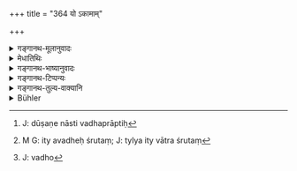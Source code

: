 +++
title = "364 यो ऽकामाम्"

+++

<details><summary>गङ्गानथ-मूलानुवादः</summary>

If a man of equal status violates an unwilling maiden, he deserves immediate death; but if he violates a willing one, he shall not suffer death.—(364)
</details>

<details><summary>मेधातिथिः</summary>

पासङ्गिकम् इदम् । **तुल्यः** समानजातीयः । सो ऽनिच्छन्तीं कुमारीं **दूषयेत्** कौमार्याद् अपच्यावयेत् स्त्रीपुरुषसंभोगेन, **सद्यस्** तस्मिन्न् एवाहन्य् अविलंबं हन्तव्यः । **सकामाया** दूषणं नास्ति, कुतो वधप्राप्तिः[^२५१] । यच् चात्र भविष्यति तद् वक्ष्यामः । यद्य् अपि तुल्यवध इत्य् एवात्र श्रुतं[^२५२] वधे[^२५३] ऽपि जात्यपेक्षायाम् अवश्यंभाविन्यां प्रत्यासत्त्या संबाध्यते ॥ ८.३६४ ॥


[^२५३]:
     J: vadho


[^२५२]:
     M G: ity avadheḥ śrutaṃ; J: tylya ity vātra śrutaṃ


[^२५१]:
     J: dūṣaṇe nāsti vadhaprāptiḥ
</details>

<details><summary>गङ्गानथ-भाष्यानुवादः</summary>

What is stated here is only by the way.

‘*Of equal status*’—belonging to the same caste as the girl.

If he ‘*violates an unwilling maiden*’—*i.e*., deprives her of her virginity, through sexual intercourse,—he should be killed on the same day, without delay.

In the case of the willing maiden, there is no real ‘violating’; how could there be any possibility of death being inflicted? We shall explain later on what should be done in such a case.

Though in the present text only the man ‘of equal caste’ has been mentioned, yet from considerations of the castes of the parties concerned, death also would be inflicted in certain cases.—(364)
</details>

<details><summary>गङ्गानथ-टिप्पन्यः</summary>

This verse is quoted in *Vivādaratnākara* (p. 401), which explains
‘*akāmām*’ as ‘unwilling,’—and ‘*tulyaḥ*’ as a ‘man belonging to a caste
intercourse with which is lawful.’

It is quoted in *Aparārka* (p. 858), which adds the following
notes:—‘*Akāmām*,’ ‘unwilling’—‘*konyām*,’ ‘unmarried girl who retains
her virginity’—if one violates,—he, whether he be of the same caste as
the maiden, or of a different caste, deserves death, *if he is not a
Brāhmaṇa*; if he is a Brāhmaṇa, some other penalty has to be imposed
upon him.—If however the maiden is willing and is violated by a man who
is her ‘equal’—belongs to the same caste as herself—then the penalty
shall be, not death, but the ‘highest amercement.’

It is quoted in *Mitākṣarā* (2.288) to the effect that even in the case
of a maiden of the same caste, if one has intercourse with her, when she
is not willing, the penalty is *death*; but *Bālambhaṭṭī* adds that this
refers to non-Brāhmaṇas,—and that the ‘death, *vadha*’ means the
*cutting off of the male organ* and so forth;—and in *Vīramitrodaya*
(Vyavahāra, 157a).

It is quoted in Parāśaramādhava (Vyavahāra, p. 321);—and. in
*Vivādacintāmaṇi* (p. 175), which explains the meaning to be that ‘if a
man despoils a virgin of the same caste without her consent, he deserves
*vadha*, not if he does it with her consent.
</details>

<details><summary>गङ्गानथ-तुल्य-वाक्यानि</summary>

**(verses 8.364-368)  
**

*Yājñavalkya* (2.287-218).—‘A man who carries away a decorated maiden,
of the same caste as himself, shall pay the highest amercement; but the
lowest amercement, if she is not decorated; if she belongs to a higher
caste, corporal punishment shall be inflicted. If the man has earned
away a maiden of a caste lower than himself, there is no offence, if she
has gone with her consent; otherwise, the fine inflicted shall be of the
lowest degree. If the maiden has been defiled, the hands of the man
shall he cut off; and he shall he killed if the maiden is of a higher
caste.’

*Śaṅkha-Likhita* (Aparārka, p. 859).—‘If the man has intercourse with an
unwilling maiden, he shall have two of his fingers cut off, and he shall
also pay a fine. If the maiden is of a higher caste, he shall he killed.
If the maiden belongs to the same caste and has been willing, he shall
pay the nuptial fee and also give her ornaments and a double dowry, and
then accept her as wife.’

*Nārada* (12.71-72).—‘When a man has connection with a maiden against
her will, he shall have two fingers cut off. If the maiden belongs to
the highest caste, death and the confiscation of his entire property
shall he his punishment. When, however, he has connection with a willing
maiden, it is no offence; hut he shall bestow ornaments on her, honour
her with other presents and then lawfully espouse her.’

*Bṛhaspati* (23.10).—‘The King shall confiscate the entire property of
one who violates an unwilling woman; and having his penis and scrotum
cut off, shall cause him to he paraded on an ass.’

*Āpastamba* (2.26-21).—‘If one has intercourse with a maiden, his
porperty shall he confiscated and he shall be banished.’

*Matsyapurāṇa* (Vivādaratnākara, p. 401).—‘One who violates an unwilling
maiden, shall he immediately killed; if he defiles her with her consent,
he shall he fined the first amercement.’

*Ārthaśāstra* (p. 172).—‘If one violates a maiden of the same caste as
himself, before puberty, his hands shall be cut off, or he shall be
fined four hundred; if she has attained puberty, his middle and index
fingers shall be cut off, or a fine of 200 shall be imposed, and he
shall pay damages to her father.’

*Arthaśāstra* (p. 173).—‘If one outrages a girl after marriage, he
should pay a fine of 54 Paṇas; he shall also make good the nuptial fee
paid by her husband and also the expenses of her marriage.’

Do. (p. 172).—‘One may make love to a maiden who has had seven monthly
courses, who has not met her husband after her betrothal; nor shall he
pay any damages to the father. If three years have elapsed since her
puberty there is no offence in a man of the same caste having
intercourse with her after three years; even one of inferior caste
incurs no offence, if the girl is not decorated; he would be a thief if
he took with the girl the ornaments given her by her father.’

Do. (p. 174).—‘If a girl is willingly deflowered by another girl of the
same caste, she should pay a fine of 12 Paṇas, and the woman who has
outraged her, double of that. If a man deflowers a girl without her
consent, he shall be fined a hundred and shall also pay the nuptial fee.
If she has deflowered herself, she should he made the King’s slave. If
one forcibly takes away a maiden, he should he fined 200; if she is
adorned with golden ornaments, then the highest amercement.’
</details>

<details><summary>Bühler</summary>

364	He who violates an unwilling maiden shall instantly suffer corporal punishment; but a man who enjoys a willing maiden shall not suffer corporal punishment, if (his caste be) the same (as hers).
</details>
